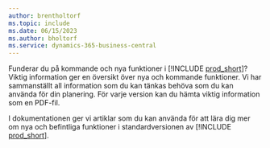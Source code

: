 ```yaml
---
author: brentholtorf
ms.topic: include
ms.date: 06/15/2023
ms.author: bholtorf
ms.service: dynamics-365-business-central
---
```

Funderar du på kommande och nya funktioner i [!INCLUDE [prod_short](prod_short.md)]? Viktig information ger en översikt över nya och kommande funktioner. Vi har sammanställt all information som du kan tänkas behöva som du kan använda för din planering. För varje version kan du hämta viktig information som en PDF-fil.

I dokumentationen ger vi artiklar som du kan använda för att lära dig mer om nya och befintliga funktioner i standardversionen av [!INCLUDE [prod_short](prod_short.md)].